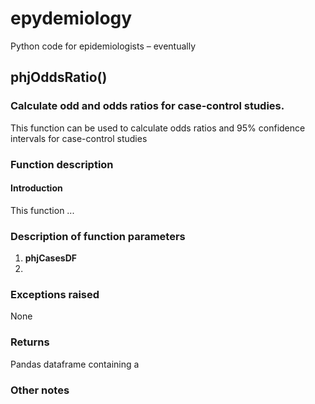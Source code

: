# epydemiology
Python code for epidemiologists – eventually

## phjOddsRatio()

### Calculate odd and odds ratios for case-control studies.

This function can be used to calculate odds ratios and 95% confidence intervals for case-control studies

### Function description
#### Introduction
This function ...

### Description of function parameters
1. **phjCasesDF**
2. 

### Exceptions raised
None

### Returns
Pandas dataframe containing a 

### Other notes
